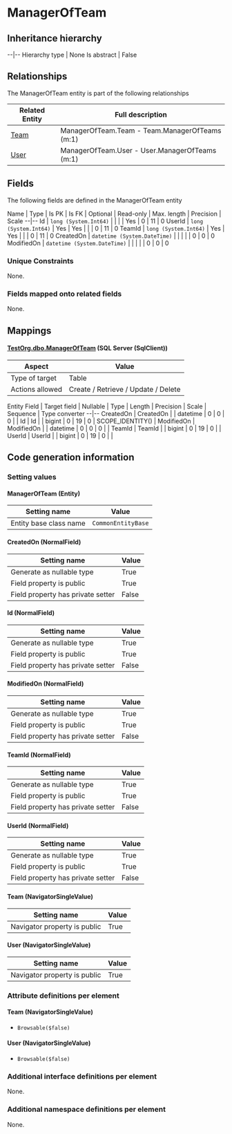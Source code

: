 ﻿ManagerOfTeam
================

## Inheritance hierarchy

--|--
Hierarchy type | None
Is abstract | False

## Relationships

The ManagerOfTeam entity is part of the following relationships 

Related Entity | Full description 
--|--
[Team](../../_DefaultGroup/Entities/Team.htm) | ManagerOfTeam.Team - Team.ManagerOfTeams (m:1) 
[User](../../_DefaultGroup/Entities/User.htm) | ManagerOfTeam.User - User.ManagerOfTeams (m:1) 

## Fields

The following fields are defined in the ManagerOfTeam entity 

Name | Type | Is PK | Is FK | Optional | Read-only | Max. length | Precision | Scale
--|--
Id | `long (System.Int64)` |   |  |  | Yes | 0 | 11 | 0
UserId | `long (System.Int64)` |  Yes | Yes |  |  | 0 | 11 | 0
TeamId | `long (System.Int64)` |  Yes | Yes |  |  | 0 | 11 | 0
CreatedOn | `datetime (System.DateTime)` |   |  |  |  | 0 | 0 | 0
ModifiedOn | `datetime (System.DateTime)` |   |  |  |  | 0 | 0 | 0

### Unique Constraints
None.

### Fields mapped onto related fields
None.

## Mappings

#### [TestOrg.dbo.ManagerOfTeam](../../../SQL_Server_SqlClient/TestOrg/dbo/ManagerOfTeam.htm) (SQL Server (SqlClient))

Aspect | Value
--|--
Type of target | Table
Actions allowed | Create / Retrieve / Update / Delete

Entity Field | Target field | Nullable | Type | Length | Precision | Scale | Sequence | Type converter
--|--
CreatedOn | CreatedOn |  | datetime | 0 | 0 | 0 |  | 
Id | Id |  | bigint | 0 | 19 | 0 | SCOPE_IDENTITY() | 
ModifiedOn | ModifiedOn |  | datetime | 0 | 0 | 0 |  | 
TeamId | TeamId |  | bigint | 0 | 19 | 0 |  | 
UserId | UserId |  | bigint | 0 | 19 | 0 |  | 

## Code generation information

### Setting values
#### ManagerOfTeam (Entity)
Setting name | Value
--|--
Entity base class name | `CommonEntityBase`

#### CreatedOn (NormalField)
Setting name | Value
--|--
Generate as nullable type | True
Field property is public | True
Field property has private setter | False

#### Id (NormalField)
Setting name | Value
--|--
Generate as nullable type | True
Field property is public | True
Field property has private setter | False

#### ModifiedOn (NormalField)
Setting name | Value
--|--
Generate as nullable type | True
Field property is public | True
Field property has private setter | False

#### TeamId (NormalField)
Setting name | Value
--|--
Generate as nullable type | True
Field property is public | True
Field property has private setter | False

#### UserId (NormalField)
Setting name | Value
--|--
Generate as nullable type | True
Field property is public | True
Field property has private setter | False

#### Team (NavigatorSingleValue)
Setting name | Value
--|--
Navigator property is public | True

#### User (NavigatorSingleValue)
Setting name | Value
--|--
Navigator property is public | True

### Attribute definitions per element

#### Team (NavigatorSingleValue)

* `Browsable($false)`

#### User (NavigatorSingleValue)

* `Browsable($false)`


### Additional interface definitions per element

None.

### Additional namespace definitions per element

None.

